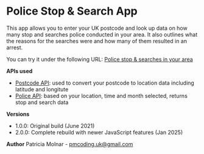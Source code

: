 # Police Stop & Search App

This app allows you to enter your UK postcode and look up data on how many stop and searches police conducted in your area. It also outlines what the reasons for the searches were and how many of them resulted in an arrest.

You can try it under the following URL: [Police stop & searches in your area](https://patriciamolnar.github.io/police/)

**APIs used**

- [Postcode API](https://postcodes.io/): used to convert your postcode to location data including latitude and longitute
- [Police API](https://data.police.uk/docs/method/stops-at-location/): based on your location, time and month selected, returns stop and search data

**Versions**

- 1.0.0: Original build (June 2021)
- 2.0.0: Complete rebuild with newer JavaScript features (Jan 2025)

**Author** Patricia Molnar - pmcoding.uk@gmail.com
